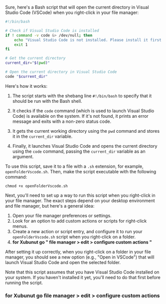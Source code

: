 Sure, here's a Bash script that will open the current directory in Visual Studio Code (VSCode) when you right-click in your file manager:

```bash
#!/bin/bash

# Check if Visual Studio Code is installed
if ! command -v code &> /dev/null; then
    echo "Visual Studio Code is not installed. Please install it first."
    exit 1
fi

# Get the current directory
current_dir="$(pwd)"

# Open the current directory in Visual Studio Code
code "$current_dir"
```

Here's how it works:

1. The script starts with the shebang line `#!/bin/bash` to specify that it should be run with the Bash shell.

2. It checks if the `code` command (which is used to launch Visual Studio Code) is available on the system. If it's not found, it prints an error message and exits with a non-zero status code.

3. It gets the current working directory using the `pwd` command and stores it in the `current_dir` variable.

4. Finally, it launches Visual Studio Code and opens the current directory using the `code` command, passing the `current_dir` variable as an argument.

To use this script, save it to a file with a `.sh` extension, for example, `openFolderVscode.sh`. Then, make the script executable with the following command:

```
chmod +x openFolderVscode.sh
```

Next, you'll need to set up a way to run this script when you right-click in your file manager. The exact steps depend on your desktop environment and file manager, but here's a general idea:

1. Open your file manager preferences or settings.
2. Look for an option to add custom actions or scripts for right-click menus.
3. Create a new action or script entry, and configure it to run your `openFolderVscode.sh` script when you right-click on a folder.
4. **for Xubunut go  " file manager > edit > configure custom actions "**

   
After setting it up correctly, when you right-click on a folder in your file manager, you should see a new option (e.g., "Open in VSCode") that will launch Visual Studio Code and open the selected folder.

Note that this script assumes that you have Visual Studio Code installed on your system. If you haven't installed it yet, you'll need to do that first before running the script.


### for Xubunut go file manager > edit > configure custom actions
